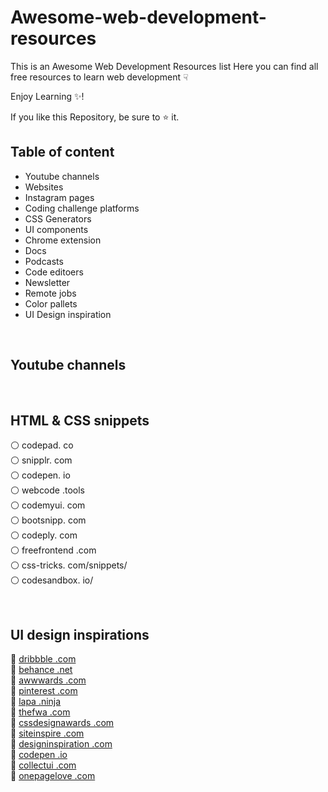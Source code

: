 # Awesome-web-development-resources
This is an Awesome Web Development Resources list Here you can find all free resources to learn web development &#9759;

Enjoy Learning :sparkles:!

If you like this Repository, be sure to :star: it.
<br>
## Table of content ##
* Youtube channels
* Websites
* Instagram pages
* Coding challenge platforms
* CSS Generators
* UI components
* Chrome extension
* Docs
* Podcasts
* Code editoers
* Newsletter
* Remote jobs
* Color pallets
* UI Design inspiration
<br>

## Youtube channels ##
<br>

## HTML & CSS snippets ##

⚪ codepad. co<br>
⚪ snipplr. com<br>
⚪ codepen. io<br>
⚪ webcode .tools<br>
⚪ codemyui. com<br>
⚪ bootsnipp. com<br>
⚪ codeply. com<br>
⚪ freefrontend .com<br>
⚪ css-tricks. com/snippets/<br>
⚪ codesandbox. io/<br>

<br> 

## UI design inspirations ##

🎨 <a href="https://dribbble.com/">dribbble .com</a><br>
🎨 <a href="https://www.behance.net/">behance .net</a><br>
🎨 <a href="https://www.awwwards.com/">awwwards .com</a><br>
🎨 <a href="https://in.pinterest.com/">pinterest .com</a><br>
🎨 <a href="https://www.lapa.ninja/">lapa .ninja</a><br>
🎨 <a href="https://thefwa.com/">thefwa .com</a><br>
🎨 <a href="https://cssdesignawards.cpm/">cssdesignawards .com</a><br>
🎨 <a href="https://siteinspire.com/">siteinspire .com</a><br>
🎨 <a href="https://www.designspiration.com/">designinspiration .com</a><br>
🎨 <a href="https://codepen.io/">codepen .io</a><br>
🎨 <a href="https://collectui.com/">collectui .com</a><br>
🎨 <a href="https://onepagelove.com/">onepagelove .com</a><br>
